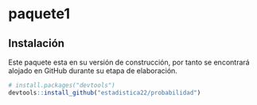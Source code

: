 <!-- README.md is generated from README.Rmd. Please edit that file -->

# paquete1

<!-- badges: start -->
<!-- badges: end -->



## Instalación

Este paquete esta en su versión de construcción, por tanto se encontrará
alojado en GitHub durante su etapa de elaboración.

``` r
# install.packages("devtools")
devtools::install_github("estadistica22/probabilidad")
```

